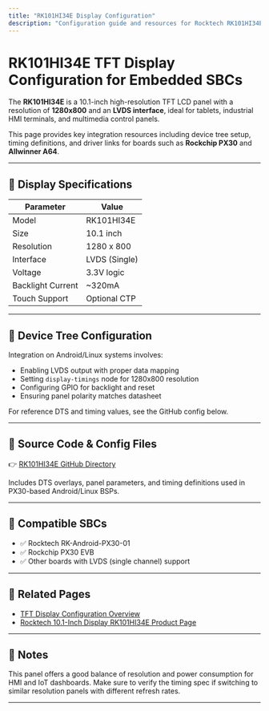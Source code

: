 ```yaml
---
title: "RK101HI34E Display Configuration"
description: "Configuration guide and resources for Rocktech RK101HI34E 10.1-inch LVDS TFT display used in embedded SBCs like PX30 and A64."
---
```


# RK101HI34E TFT Display Configuration for Embedded SBCs

The **RK101HI34E** is a 10.1-inch high-resolution TFT LCD panel with a resolution of **1280x800** and an **LVDS interface**, ideal for tablets, industrial HMI terminals, and multimedia control panels.

This page provides key integration resources including device tree setup, timing definitions, and driver links for boards such as **Rockchip PX30** and **Allwinner A64**.

---

## 📌 Display Specifications

| Parameter         | Value        |
|------------------|--------------|
| Model             | RK101HI34E    |
| Size              | 10.1 inch     |
| Resolution        | 1280 x 800    |
| Interface         | LVDS (Single) |
| Voltage           | 3.3V logic     |
| Backlight Current | ~320mA        |
| Touch Support     | Optional CTP  |

---

## 🧩 Device Tree Configuration

Integration on Android/Linux systems involves:

- Enabling LVDS output with proper data mapping  
- Setting `display-timings` node for 1280x800 resolution  
- Configuring GPIO for backlight and reset  
- Ensuring panel polarity matches datasheet

For reference DTS and timing values, see the GitHub config below.

---

## 📂 Source Code & Config Files

👉 <a href="https://github.com/Kevin109/rocktech-tft-display-configs/tree/main/RK101HI34E" rel="nofollow">RK101HI34E GitHub Directory</a>

Includes DTS overlays, panel parameters, and timing definitions used in PX30-based Android/Linux BSPs.

---

## 🧪 Compatible SBCs

- ✅ Rocktech RK-Android-PX30-01  
- ✅ Rockchip PX30 EVB  
- ✅ Other boards with LVDS (single channel) support

---

## 🔗 Related Pages

- [TFT Display Configuration Overview](/github-display-config)
- [Rocktech 10.1-Inch Display RK101HI34E Product Page](https://www.rocktech.com.hk/lcd-product/rk101hi34e/)

---

## 📝 Notes

This panel offers a good balance of resolution and power consumption for HMI and IoT dashboards. Make sure to verify the timing spec if switching to similar resolution panels with different refresh rates.

---